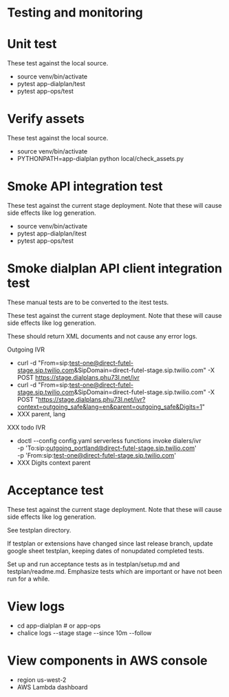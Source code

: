 # Testing and monitoring

# Unit test

These test against the local source.

- source venv/bin/activate
- pytest app-dialplan/test
- pytest app-ops/test

# Verify assets

These test against the local source.

- source venv/bin/activate
- PYTHONPATH=app-dialplan python local/check_assets.py

# Smoke API integration test

These test against the current stage deployment. Note that these will cause side effects like log generation.

- source venv/bin/activate
- pytest app-dialplan/itest
- pytest app-ops/test

# Smoke dialplan API client integration test

These manual tests are to be converted to the itest tests.

These test against the current stage deployment. Note that these will cause side effects like log generation.

These should return XML documents and not cause any error logs.

Outgoing IVR
- curl -d "From=sip:test-one@direct-futel-stage.sip.twilio.com&SipDomain=direct-futel-stage.sip.twilio.com" -X POST https://stage.dialplans.phu73l.net/ivr
- curl -d "From=sip:test-one@direct-futel-stage.sip.twilio.com&SipDomain=direct-futel-stage.sip.twilio.com" -X POST "https://stage.dialplans.phu73l.net/ivr?context=outgoing_safe&lang=en&parent=outgoing_safe&Digits=1"
- XXX parent, lang

XXX todo
IVR
- doctl --config config.yaml serverless functions invoke dialers/ivr \
  -p 'To:sip:outgoing_portland@direct-futel-stage.sip.twilio.com' \
  -p 'From:sip:test-one@direct-futel-stage.sip.twilio.com'
- XXX Digits context parent

# Acceptance test

These test against the current stage deployment. Note that these will cause side effects like log generation.

See testplan directory.

If testplan or extensions have changed since last release branch, update google sheet testplan, keeping dates of nonupdated completed tests.

Set up and run acceptance tests as in testplan/setup.md and testplan/readme.md. Emphasize tests which are important or have not been run for a while.

# View logs

- cd app-dialplan # or app-ops
- chalice logs --stage stage --since 10m --follow

# View components in AWS console

- region us-west-2
- AWS Lambda dashboard
